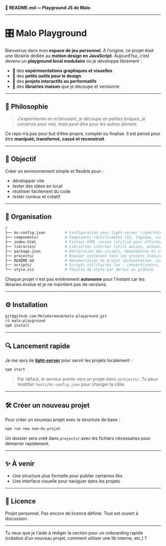 📘 **README.md — Playground JS de Malo**

---

# 🎛️ Malo Playground

Bienvenue dans mon **espace de jeu personnel**. À l’origine, ce projet était une librairie dédiée au **motion design en JavaScript**. Aujourd’hui, c’est devenu un **playground local modulaire** où je développe librement :

- 🎨 des **expérimentations graphiques et visuelles**
- 🧰 des **petits outils pour le design**
- 🧪 des **projets interactifs ou performatifs**
- 🧩 des **librairies maison** que je découpe et versionne

---

## 🧠 Philosophie

> _J’expérimente en m’amusant, je découpe en petites briques, je construis pour moi, mais peut-être pour les autres demain._

Ce repo n’a pas pour but d’être propre, complet ou finalisé. Il est pensé pour être **manipulé, transformé, cassé et reconstruit**.

---

## 🚀 Objectif

Créer un environnement simple et flexible pour :

- développer vite
- tester des idées en local
- réutiliser facilement du code
- rester curieux et créatif

---

## 📁 Organisation

```bash
/
├── bs-config.json         # Configuration pour light-server (répertoire à servir, routes, etc.)
├── components/            # Composants réutilisables (UI, logique, visuels)
├── index.html             # Fichier HTML racine (utilisé pour afficher la liste des projets)
├── libraries/             # Librairies internes (utils maison, animations, etc.)
├── package.json           # Déclaration des scripts, dépendances et configuration du projet
├── projects/              # Dossier contenant tous les projets individuels ou expérimentations
├── README.md              # Documentation du projet (présentation, installation, usage)
├── scripts/               # Scripts utilitaires (ex : convertisseurs, helpers, automation)
└── style.css              # Feuille de style par défaut ou globale

```

Chaque projet n'est pas entièrement **autonome** pour l'instant car les libraries évolue et je ne maintient pas de versions.

---

## ⚙️ Installation

```bash
git@github.com:MaloGermond/malo-playground.git
cd malo-playground
npm install
```

---

## 🔍 Lancement rapide

Je me sers de **[light-server](https://www.npmjs.com/package/light-server)** pour servir les projets localement :

```bash
npm start
```

> Par défaut, le serveur pointe vers un projet dans `/projects/`. Tu peux modifier `tools/bs-config.json` pour changer la cible.

---

## 🛠️ Créer un nouveau projet

Pour créer un nouveau projet avec la structure de base :

```bash
npm run new nom-du-projet
```

Un dossier sera créé dans `projects/` avec les fichiers nécessaires pour démarrer rapidement.

---

## ✨ À venir

- Une structure plus formelle pour publier certaines libs
- Une interface visuelle pour naviguer dans les projets

---

## 📄 Licence

Projet personnel. Pas encore de licence définie. Tout est ouvert à discussion.

---

Tu veux que je t’aide à rédiger la section pour un onboarding rapide (création d’un nouveau projet, comment utiliser une lib interne, etc.) ?
